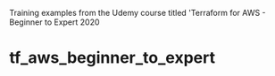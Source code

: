 Training examples from the Udemy course titled 'Terraform for AWS - Beginner to Expert 2020
# tf_aws_beginner_to_expert
